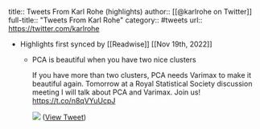 title:: Tweets From Karl Rohe (highlights)
author:: [[@karlrohe on Twitter]]
full-title:: "Tweets From Karl Rohe"
category:: #tweets
url:: https://twitter.com/karlrohe

- Highlights first synced by [[Readwise]] [[Nov 19th, 2022]]
	- PCA is beautiful when you have two nice clusters
	  
	  If you have more than two clusters, PCA needs Varimax to make it beautiful again. Tomorrow at a Royal Statistical Society discussion meeting I will talk about PCA and Varimax.  Join us!
	  https://t.co/n8qVYuUcpJ 
	  
	  ![](https://pbs.twimg.com/media/FSZixH9WUAQTvst.jpg) ([View Tweet](https://twitter.com/karlrohe/status/1524016306747543554))